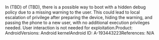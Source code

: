 In (TBD) of (TBD), there is a possible way to boot with a hidden debug policy due to a missing warning to the user. This could lead to local escalation of privilege after preparing the device, hiding the warning, and passing the phone to a new user, with no additional execution privileges needed. User interaction is not needed for exploitation.Product: AndroidVersions: Android kernelAndroid ID: A-193443223References: N/A